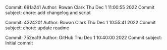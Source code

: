 Commit: 691a241
Author: Rowan Clark
Thu Dec 1 11:00:55 2022
Commit subject: 
chore: add changelog and script

Commit: 432420f
Author: Rowan Clark
Thu Dec 1 10:55:41 2022
Commit subject: 
chore: update readme

Commit: 752ea19
Author: GitHub
Thu Dec 1 10:40:00 2022
Commit subject: 
Initial commit

